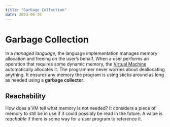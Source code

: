 ```yaml
---
title: "Garbage Collection"
date: 2023-06-26
---
```

# Garbage Collection
In a *managed language*, the language implementation manages memory allocation and freeing on the user’s behalf. When a user performs an operation that requires some dynamic memory, the [Virtual Machine](Notes/Virtual%20Machine.md) automatically allocates it. The programmer never worries about deallocating anything. It ensures any memory the program is using sticks around as long as needed using a **garbage collector**.
## Reachability
How does a VM tell what memory is not needed? It considers a piece of memory to still be in use if it could possibly be read in the future. A value is *reachable* if there is some way for a user program to reference it. 